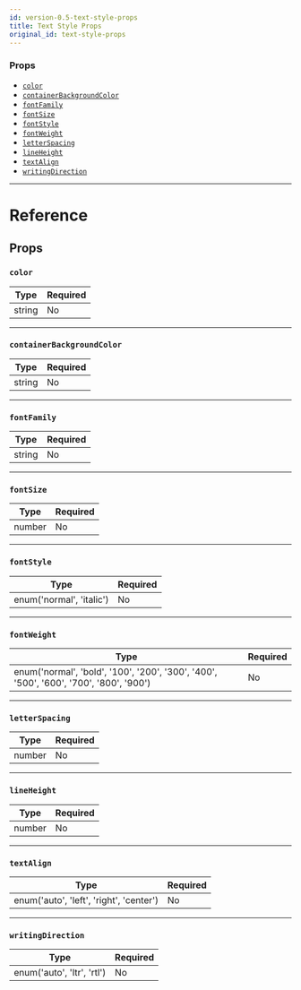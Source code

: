 ```yaml
---
id: version-0.5-text-style-props
title: Text Style Props
original_id: text-style-props
---
```


### Props

- [`color`](text-style-props.md#color)
- [`containerBackgroundColor`](text-style-props.md#containerbackgroundcolor)
- [`fontFamily`](text-style-props.md#fontfamily)
- [`fontSize`](text-style-props.md#fontsize)
- [`fontStyle`](text-style-props.md#fontstyle)
- [`fontWeight`](text-style-props.md#fontweight)
- [`letterSpacing`](text-style-props.md#letterspacing)
- [`lineHeight`](text-style-props.md#lineheight)
- [`textAlign`](text-style-props.md#textalign)
- [`writingDirection`](text-style-props.md#writingdirection)

---

# Reference

## Props

### `color`

| Type   | Required |
| ------ | -------- |
| string | No       |

---

### `containerBackgroundColor`

| Type   | Required |
| ------ | -------- |
| string | No       |

---

### `fontFamily`

| Type   | Required |
| ------ | -------- |
| string | No       |

---

### `fontSize`

| Type   | Required |
| ------ | -------- |
| number | No       |

---

### `fontStyle`

| Type                     | Required |
| ------------------------ | -------- |
| enum('normal', 'italic') | No       |

---

### `fontWeight`

| Type                                                                                  | Required |
| ------------------------------------------------------------------------------------- | -------- |
| enum('normal', 'bold', '100', '200', '300', '400', '500', '600', '700', '800', '900') | No       |

---

### `letterSpacing`

| Type   | Required |
| ------ | -------- |
| number | No       |

---

### `lineHeight`

| Type   | Required |
| ------ | -------- |
| number | No       |

---

### `textAlign`

| Type                                    | Required |
| --------------------------------------- | -------- |
| enum('auto', 'left', 'right', 'center') | No       |

---

### `writingDirection`

| Type                       | Required |
| -------------------------- | -------- |
| enum('auto', 'ltr', 'rtl') | No       |
